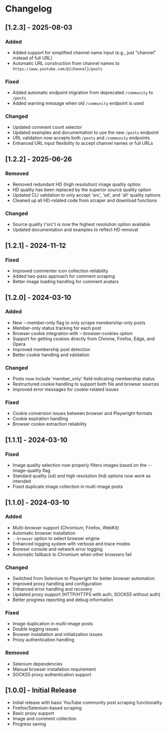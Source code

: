 # Changelog

## [1.2.3] - 2025-08-03

### Added
- Added support for simplified channel name input (e.g., just "channel" instead of full URL)
- Automatic URL construction from channel names to `https://www.youtube.com/@{channel}/posts`

### Fixed
- Added automatic endpoint migration from deprecated `/community` to `/posts`
- Added warning message when old `/community` endpoint is used

### Changed
- Updated comment count selector
- Updated examples and documentation to use the new `/posts` endpoint
- URL validation now accepts both `/posts` and `/community` endpoints
- Enhanced URL input flexibility to accept channel names or full URLs

## [1.2.2] - 2025-06-26

### Removed
- Removed redundant HD (high resolution) image quality option
- HD quality has been replaced by the superior source quality option
- Updated CLI validation to only accept 'src', 'sd', and 'all' quality options
- Cleaned up all HD-related code from scraper and download functions

### Changed
- Source quality ('src') is now the highest resolution option available
- Updated documentation and examples to reflect HD removal

## [1.2.1] - 2024-11-12

### Fixed
- Improved commenter icon collection reliability
- Added two-pass approach for comment scraping
- Better image loading handling for comment avatars

## [1.2.0] - 2024-03-10

### Added
- New --member-only flag to only scrape membership-only posts
- Member-only status tracking for each post
- Browser cookie integration with --browser-cookies option
- Support for getting cookies directly from Chrome, Firefox, Edge, and Opera
- Improved membership post detection
- Better cookie handling and validation

### Changed
- Posts now include 'member_only' field indicating membership status
- Restructured cookie handling to support both file and browser sources
- Improved error messages for cookie-related issues

### Fixed
- Cookie conversion issues between browser and Playwright formats
- Cookie expiration handling
- Browser cookie extraction reliability

## [1.1.1] - 2024-03-10

### Fixed
- Image quality selection now properly filters images based on the --image-quality flag
- Standard quality (sd) and high resolution (hd) options now work as intended
- Fixed duplicate image collection in multi-image posts

## [1.1.0] - 2024-03-10

### Added
- Multi-browser support (Chromium, Firefox, WebKit)
- Automatic browser installation
- `--browser` option to select browser engine
- Enhanced logging system with verbose and trace modes
- Browser console and network error logging
- Automatic fallback to Chromium when other browsers fail

### Changed
- Switched from Selenium to Playwright for better browser automation
- Improved proxy handling and configuration
- Enhanced error handling and recovery
- Updated proxy support (HTTP/HTTPS with auth, SOCKS5 without auth)
- Better progress reporting and debug information

### Fixed
- Image duplication in multi-image posts
- Double logging issues
- Browser installation and initialization issues
- Proxy authentication handling

### Removed
- Selenium dependencies
- Manual browser installation requirement
- SOCKS5 proxy authentication support

## [1.0.0] - Initial Release

- Initial release with basic YouTube community post scraping functionality
- Firefox/Selenium-based scraping
- Basic proxy support
- Image and comment collection
- Progress saving